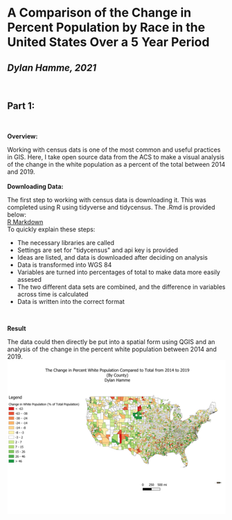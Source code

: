 # A Comparison of the Change in Percent Population by Race in the United States Over a 5 Year Period
## *Dylan Hamme, 2021*

<br>

## Part 1:

<br>

**Overview:**

Working with census dats is one of the most common and useful practices in GIS. Here, I take open source data from the ACS to make a visual analysis of the change in the white population as a percent of the total between 2014 and 2019.
<br>
<br>
**Downloading Data:**

The first step to working with census data is downloading it. This was completed using R using tidyverse and tidycensus. The .Rmd is provided below:
<br>
<a href="Content/Lab_6_Census_R.Rmd">R Markdown<a/>
<br>
To quickly explain these steps: 
* The necessary libraries are called
* Settings are set for "tidycensus" and api key is provided
* Ideas are listed, and data is downloaded after deciding on analysis
* Data is transformed into WGS 84
* Variables are turned into percentages of total to make data more easily assesed
* The two different data sets are combined, and the difference in variables across time is calculated
* Data is written into the correct format
<br>

**Result**

The data could then directly be put into a spatial form using QGIS and an analysis of the change in the percent white population between 2014 and 2019.
<a href="Content/change_over_time.jpg"><img src="Content/change_over_time.jpg"><a/>

